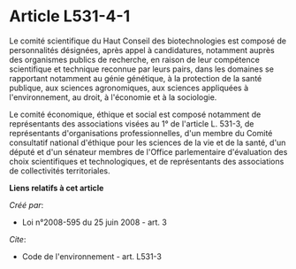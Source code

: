 # Article L531-4-1

Le comité scientifique du Haut Conseil des biotechnologies est composé de personnalités désignées, après appel à
candidatures, notamment auprès des organismes publics de recherche, en raison de leur compétence scientifique et technique
reconnue par leurs pairs, dans les domaines se rapportant notamment au génie génétique, à la protection de la santé publique,
aux sciences agronomiques, aux sciences appliquées à l'environnement, au droit, à l'économie et à la sociologie. 

Le comité économique, éthique et social est composé notamment de représentants des associations visées au 1° de l'article L.
531-3, de représentants d'organisations professionnelles, d'un membre du Comité consultatif national d'éthique pour les
sciences de la vie et de la santé, d'un député et d'un sénateur membres de l'Office parlementaire d'évaluation des choix
scientifiques et technologiques, et de représentants des associations de collectivités territoriales.

**Liens relatifs à cet article**

_Créé par_:

  - Loi n°2008-595 du 25 juin 2008 - art. 3

_Cite_:

  - Code de l'environnement - art. L531-3
